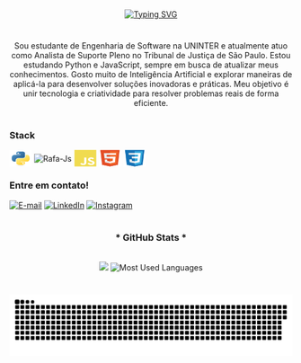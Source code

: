  <!-- Cabeçalho -->
<div style="text-align: center;" align="center">
    <a align="center" href="https://git.io/typing-svg">
    <img align="center" src="https://readme-typing-svg.demolab.com?font=Fira+Code&weight=500&size=22&pause=1000&color=70A5FD&center=true&vCenter=true&random=false&width=524&lines=%E2%8A%B9+Bem vindo+ao+meu+perfil!+%E2%8A%B9" alt="Typing SVG">
  </a>
</div>

 
 <img align="right" alt="" height="190px" src="">

 #

<p align="center">Sou estudante de Engenharia de Software na UNINTER e atualmente atuo como Analista de Suporte Pleno no Tribunal de Justiça de São Paulo. Estou estudando Python e JavaScript, sempre em busca de atualizar meus conhecimentos. Gosto muito de Inteligência Artificial e explorar maneiras de aplicá-la para desenvolver soluções inovadoras e práticas. Meu objetivo é unir tecnologia e criatividade para resolver problemas reais de forma eficiente.

 #
  <!-- Stack-->
 <h3 align="left">Stack</h3>
 <div>  
  <img align="center" alt="Rafa-Python" height="30" width="40" src="https://raw.githubusercontent.com/devicons/devicon/master/icons/python/python-original.svg">
  <img align="center" alt="Rafa-Js" height="30" width="40" src="https://cdn.jsdelivr.net/gh/devicons/devicon/icons/java/java-original.svg" height="25" alt="java logo"  />
  <img align="center" alt="Rafa-Js" height="30" width="40" src="https://raw.githubusercontent.com/devicons/devicon/master/icons/javascript/javascript-plain.svg">
  <img align="center" alt="Rafa-HTML" height="30" width="40" src="https://raw.githubusercontent.com/devicons/devicon/master/icons/html5/html5-original.svg">
  <img align="center" alt="Rafa-CSS" height="30" width="40" src="https://raw.githubusercontent.com/devicons/devicon/master/icons/css3/css3-original.svg">
</div>

 <!-- Contatos -->
<div> 
<h3 align="left">Entre em contato!</h3>
    
[![E-mail](https://img.shields.io/badge/-Email-000?style=for-the-badge&logo=microsoft-outlook&logoColor=FF00F6&color:FFF)](mailto:contatoandresantiago@hotmail.com)
[![LinkedIn](https://img.shields.io/badge/-LinkedIn-000?style=for-the-badge&logo=linkedin&logoColor=FF00F6&color:FFF)](https://www.linkedin.com/in/andre-luis-santiago/)
[![Instagram](https://img.shields.io/badge/-Instagram-000?style=for-the-badge&logo=instagram&logoColor=FF00F6&color:FFF)](https://www.instagram.com/andre.lumos/)
</div>

#

 <!-- Cards -->
<div style="text-align: center;" align="center">
  <h3>* GitHub Stats *</h3>
  <br>
  <!-- Card dos Posts -->
 <img src="https://github-readme-stats.vercel.app/api?username=andresanti4go&show_icons=true&theme=tokyonight">
  <!-- Card das Linguagens -->
 <img src="https://github-readme-stats.vercel.app/api/top-langs/?username=andresanti4go&layout=compact&hide_title=false&count_private=true&langs_count=4&show_icons=true&hide=html,scss,less&border_radius=3&theme=tokyonight&count_private=true" alt="Most Used Languages">
</div>

#

 <!-- Cobrinha -->
<picture align="center">
  <source media="(prefers-color-scheme: dark)" srcset="https://raw.githubusercontent.com/andrelumos/andrelumos/output/github-contribution-grid-snake-dark.svg">
  <source media="(prefers-color-scheme: light)" srcset="https://raw.githubusercontent.com/andrelumos/andrelumos/output/github-contribution-grid-snake-dark.svg">
  <img align="center" alt="github contribution grid snake animation" src="https://raw.githubusercontent.com/andresanti4go/andresanti4go/output/github-contribution-grid-snake.svg">
</picture>

<!--
**andrelumos/andrelumos** is a ✨ _special_ ✨ repository because its `README.md` (this file) appears on your GitHub profile.

Here are some ideas to get you started:

- 🔭 I’m currently working on ...
- 🌱 I’m currently learning ...
- 👯 I’m looking to collaborate on ...
- 🤔 I’m looking for help with ...
- 💬 Ask me about ...
- 📫 How to reach me: ...
- 😄 Pronouns: ...
- ⚡ Fun fact: ...
-->
